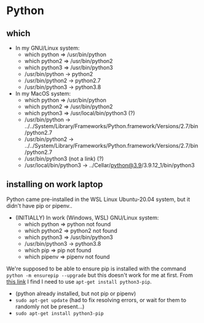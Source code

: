 # Python

## which

* In my GNU/Linux system:
  * which python => /usr/bin/python
  * which python2 => /usr/bin/python2
  * which python3 => /usr/bin/python3
  * /usr/bin/python -> python2
  * /usr/bin/python2 -> python2.7
  * /usr/bin/python3 -> python3.8
* In my MacOS system:
  * which python => /usr/bin/python
  * which python2 => /usr/bin/python2
  * which python3 => /usr/local/bin/python3 (?)
  * /usr/bin/python -> ../../System/Library/Frameworks/Python.framework/Versions/2.7/bin/python2.7
  * /usr/bin/python2 -> ../../System/Library/Frameworks/Python.framework/Versions/2.7/bin/python2.7
  * /usr/bin/python3  (not a link)  (?)
  * /usr/local/bin/python3 -> ../Cellar/python@3.9/3.9.12_1/bin/python3

## installing on work laptop

Python came pre-installed in the WSL Linux Ubuntu-20.04 system, but it didn't
have pip or pipenv..

* (INITIALLY) In work (Windows, WSL) GNU/Linux system:
  * which python => python not found
  * which python2 => python2 not found
  * which python3 => /usr/bin/python3
  * /usr/bin/python3 -> python3.8
  * which pip => pip not found
  * which pipenv => pipenv not found

We're supposed to be able to ensure pip is installed with the command
`python -m ensurepip --upgrade` but this doesn't work for me at first.  From
[this link](https://stackoverflow.com/questions/29871372/i-have-python3-4-but-no-pip-or-ensurepip-is-something-wrong-with-my-python3-4)
I find I need to use `apt-get install python3-pip`.

* (python already installed, but not pip or pipenv)
* `sudo apt-get update` (had to fix resolving errors, or wait for them to
  randomly not be present...)
* `sudo apt-get install python3-pip`
